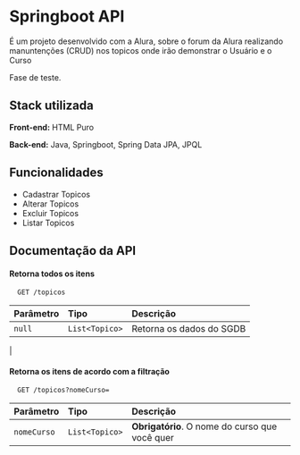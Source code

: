 
# Springboot API

É um projeto desenvolvido com a Alura, sobre o forum da Alura realizando
manuntenções (CRUD) nos topicos onde irão demonstrar o Usuário e o Curso

Fase de teste.





## Stack utilizada

**Front-end:** HTML Puro 

**Back-end:** Java, Springboot, Spring Data JPA, JPQL




## Funcionalidades

- Cadastrar Topicos
- Alterar Topicos
- Excluir Topicos
- Listar Topicos


## Documentação da API

#### Retorna todos os itens

```http
  GET /topicos
```

| Parâmetro   | Tipo       | Descrição                           |
| :---------- | :--------- | :---------------------------------- |
| `null` | `List<Topico>` | Retorna os dados do SGDB
 |

#### Retorna os itens de acordo com a filtração

```http
  GET /topicos?nomeCurso=
```

| Parâmetro   | Tipo       | Descrição                                   |
| :---------- | :--------- | :------------------------------------------ |
| `nomeCurso`      | `List<Topico>` | **Obrigatório**. O nome do curso que você quer |



